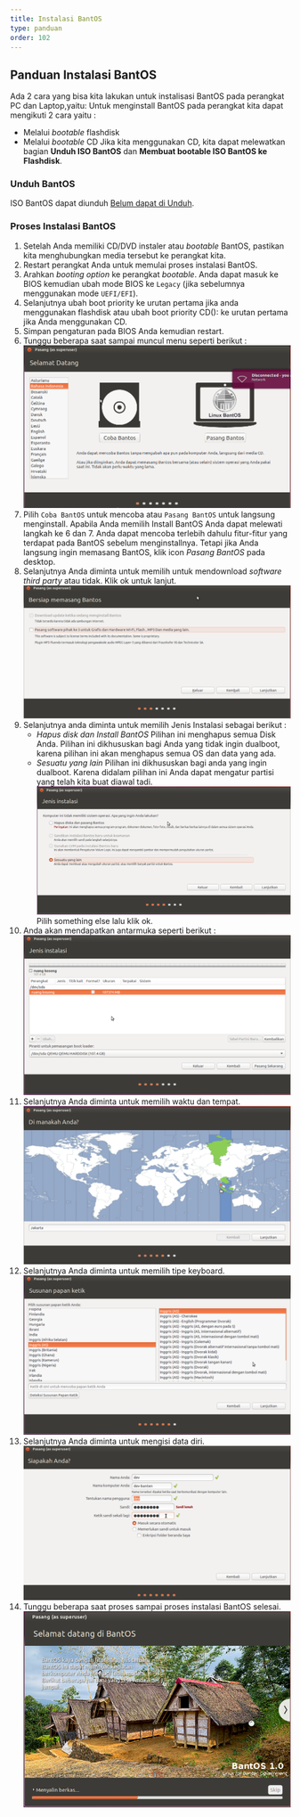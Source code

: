```yaml
---
title: Instalasi BantOS
type: panduan
order: 102
---
```



## Panduan Instalasi BantOS
Ada 2 cara yang bisa kita lakukan untuk instalisasi BantOS pada perangkat PC dan Laptop,yaitu:
Untuk menginstall BantOS pada perangkat kita dapat mengikuti 2 cara yaitu :
- Melalui _bootable_ flashdisk
- Melalui _bootable_ CD
Jika kita menggunakan CD, kita dapat melewatkan bagian **Unduh ISO BantOS** dan **Membuat bootable ISO BantOS ke Flashdisk**.

### Unduh BantOS
ISO BantOS dapat diunduh [Belum dapat di Unduh](http://linux.dev.bantenprov/iso/BantOS/).

### Proses Instalasi BantOS
1. Setelah Anda memiliki CD/DVD instaler atau _bootable_ BantOS, pastikan kita  menghubungkan media tersebut ke perangkat kita.
2. Restart perangkat Anda untuk memulai proses instalasi BantOS.
3. Arahkan _booting option_ ke perangkat _bootable_. Anda dapat masuk ke BIOS kemudian ubah mode BIOS ke `Legacy` (jika sebelumnya menggunakan mode `UEFI/EFI`).
4. Selanjutnya ubah boot priority ke urutan pertama jika anda menggunakan flashdisk atau ubah boot priority CD(): ke urutan pertama jika Anda menggunakan CD.
5. Simpan pengaturan pada BIOS Anda kemudian restart.
6. Tunggu beberapa saat sampai muncul menu seperti berikut :
   ![menu-install](/src/images/install-id.png)
7. Pilih `Coba BantOS` untuk mencoba atau `Pasang BantOS` untuk langsung menginstall. Apabila Anda memilih Install BantOS Anda dapat melewati langkah ke 6 dan 7.
   Anda dapat mencoba terlebih dahulu fitur-fitur yang terdapat pada BantOS sebelum menginstallnya. Tetapi jika Anda langsung ingin memasang BantOS, klik icon _Pasang BantOS_ pada desktop.
8. Selanjutnya Anda diminta untuk memilih untuk mendownload _software third party_ atau tidak. Klik ok untuk lanjut.
    ![preparing](/src/images/install-bantos-2.png)
9. Selanjutnya anda diminta untuk memilih Jenis Instalasi sebagai berikut :
    - _Hapus disk dan Install BantOS_
      Pilihan ini menghapus semua Disk Anda. Pilihan ini dikhususkan bagi Anda yang tidak ingin dualboot, karena pilihan ini akan menghapus semua OS dan data yang ada.
    - _Sesuatu yang lain_
      Pilihan ini dikhususkan bagi anda yang ingin dualboot. Karena didalam pilihan ini Anda dapat mengatur partisi yang telah kita buat diawal tadi.
    ![instalaltion](/src/images/install-bantos-3.png)
    Pilih something else lalu klik ok.
10. Anda akan mendapatkan antarmuka seperti berikut :
    ![partiton_1](/src/images/install-bantos-4.png)
11. Selanjutnya Anda diminta untuk memilih waktu dan tempat.
    ![time-and-region](/src/images/install-bantos-5.png)
12. Selanjutnya Anda diminta untuk memilih tipe keyboard.
    ![keyboard](/src/images/install-bantos-6.png)
13. Selanjutnya Anda diminta untuk mengisi data diri.
    ![whoru](/src/images/install-bantos-7.png)
14. Tunggu beberapa saat proses sampai proses instalasi BantOS selesai.
    ![installaltion](/src/images/install-8.png)
    
